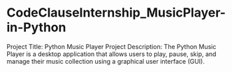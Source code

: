 # CodeClauseInternship_MusicPlayer-in-Python
Project Title: Python Music Player  Project Description: The Python Music Player is a desktop application that allows users to play, pause, skip, and manage their music collection using a graphical user interface (GUI).
